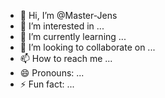 - 👋 Hi, I’m @Master-Jens
- 👀 I’m interested in ...
- 🌱 I’m currently learning ...
- 💞️ I’m looking to collaborate on ...
- 📫 How to reach me ...
- 😄 Pronouns: ...
- ⚡ Fun fact: ...

<!---
Master-Jens/Master-Jens is a ✨ special ✨ repository because its `README.md` (this file) appears on your GitHub profile.
You can click the Preview link to take a look at your changes.
--->

